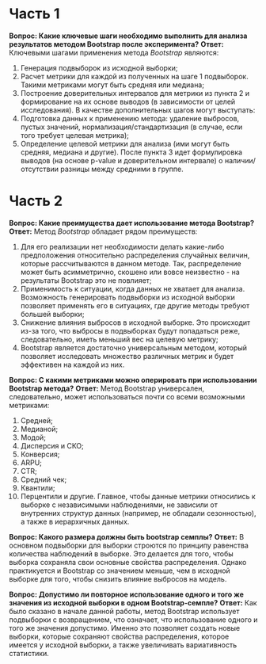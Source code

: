 # Часть 1
**Вопрос: Какие ключевые шаги необходимо выполнить для анализа результатов методом Bootstrap после эксперимента?**
**Ответ:**
Ключевыми шагами применения метода *Bootstrap* являются:
1) Генерация подвыборок из исходной выборки;
2) Расчет метрики для каждой из полученных на шаге 1 подвыборок. Такими метриками могут быть средняя или медиана;
3) Построение доверительных интервалов для метрики из пункта 2 и формирование на их основе выводов (в зависимости от целей исследования).
В качестве дополнительных шагов могут выступать:
1) Подготовка данных к применению метода: удаление выбросов, пустых значений, нормализация/стандартизация (в случае, если того требует целевая метрика);
2) Определение целевой метрики для анализа (ими могут быть средняя, медиана и другие).
После пункта 3 идет формулировка выводов (на основе p-value и доверительном интервале) о наличии/отсутствии разницы между средними в группе.
# Часть 2
**Вопрос: Какие преимущества дает использование метода Bootstrap?**
**Ответ:**
Метод *Bootstrap* обладает рядом преимуществ:
1) Для его реализации нет необходимости делать какие-либо предположения относительно распределения случайных величин, которые рассчитываются в данном методе. Так, распределение может быть асимметрично, скошено или вовсе неизвестно - на результаты Bootstrap это не повлияет;
2) Применимость к ситуации, когда данных не хватает для анализа. Возможность генерировать подвыборки из исходной выборки позволяет применять его в ситуациях, где другие методы требуют большей выборки;
3) Снижение влияния выбросов в исходной выборке. Это происходит из-за того, что выбросы в подвыборках будут попадаться реже, следовательно, иметь меньший вес на целевую метрику;
4) Bootstrap является достаточно универсальным методом, который позволяет исследовать множество различных метрик и будет эффективен на каждой из них.

**Вопрос: С какими метриками можно оперировать при использовании Bootstrap метода?**
**Ответ:**
Метод Bootstrap универсален, следовательно, может использоваться почти со всеми возможными метриками:
1) Средней;
2) Медианой;
3) Модой;
4) Дисперсия и СКО;
5) Конверсия;
6) ARPU;
7) CTR;
8) Средний чек;
9) Квантили;
10) Перцентили и другие.
Главное, чтобы данные метрики относились к выборке с независимыми наблюдениями, не зависили от внутренних структур данных (например, не обладали сезонностью), а также в иерархичных данных.

**Вопрос: Какого размера должны быть bootstrap семплы?**
**Ответ:**
В основном подвыборки для выборки строются по принципу равенства количества наблюдений в выборке. Это делается для того, чтобы выборка сохраняла свои основные свойства распределения. Однако практикуется и Bootstrap со значением меньше, чем в исходной выборке для того, чтобы снизить влияние выбросов на модель.

**Вопрос: Допустимо ли повторное использование одного и того же значения из исходной выборки в одном Bootstrap-семпле?**
**Ответ:**
Как было сказано в начале данной работы, метод Bootstrap использует подвыборки с возвращением, что означает, что использование одного и того же значения допустимо. Именно это позволяет создать новые выборки, которые сохраняют свойства распределения, которое имеется у исходной выборки, а также увеличивать вариативность статистики.